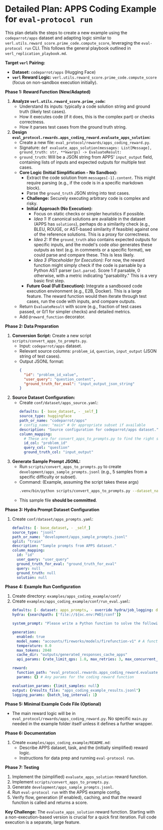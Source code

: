# Detailed Plan: APPS Coding Example for `eval-protocol run`

This plan details the steps to create a new example using the `codeparrot/apps` dataset and adapting logic similar to `verl.utils.reward_score.prime_code.compute_score`, leveraging the `eval-protocol run` CLI. This follows the general playbook outlined in `verl_replication_playbook.md`.

**Target `verl` Pairing:**
*   **Dataset:** `codeparrot/apps` (Hugging Face)
*   **`verl` Reward Logic:** `verl.utils.reward_score.prime_code.compute_score` (focus on non-sandbox execution initially).

**Phase 1: Reward Function (New/Adapted)**
1.  **Analyze `verl.utils.reward_score.prime_code`:**
    *   Understand its inputs: typically a code solution string and ground truth (likely test cases).
    *   How it executes code (if it does, this is the complex part) or checks correctness.
    *   How it parses test cases from the ground truth string.
2.  **Design `eval_protocol.rewards.apps_coding_reward.evaluate_apps_solution`:**
    *   Create a new file: `eval_protocol/rewards/apps_coding_reward.py`.
    *   Signature: `def evaluate_apps_solution(messages: List[Message], ground_truth: str, **kwargs) -> EvaluateResult:`
    *   `ground_truth`: Will be a JSON string from APPS' `input_output` field, containing lists of inputs and expected outputs for multiple test cases.
    *   **Core Logic (Initial Simplification - No Sandbox):**
        *   Extract the code solution from `messages[-1].content`. This might require parsing (e.g., if the code is in a specific markdown block).
        *   Parse the `ground_truth` JSON string into test cases.
        *   **Challenge:** Securely executing arbitrary code is complex and risky.
        *   **Initial Approach (No Execution):**
            *   Focus on static checks or simpler heuristics if possible.
            *   *Idea 1:* If canonical solutions are available in the dataset (APPS has `solutions`), perhaps do a similarity check (e.g., BLEU, ROUGE, or AST-based similarity if feasible) against one of the reference solutions. This is a proxy for correctness.
            *   *Idea 2:* If the `ground_truth` also contains expected outputs for specific inputs, and the model's code *also* generates these outputs as text (e.g. in comments or a specific format), we could parse and compare these. This is less likely.
            *   *Idea 3 (Placeholder for Execution):* For now, the reward function might simply check if the code is parsable by a Python AST parser (`ast.parse`). Score 1 if parsable, 0 otherwise, with a metric indicating "parsability." This is a very basic first step.
        *   **Future Goal (Full Execution):** Integrate a sandboxed code execution environment (e.g., E2B, Docker). This is a large feature. The reward function would then iterate through test cases, run the code with inputs, and compare outputs.
    *   Return `EvaluateResult` with score (e.g., fraction of test cases passed, or 0/1 for simpler checks) and detailed metrics.
    *   Add `@reward_function` decorator.

**Phase 2: Data Preparation**
1.  **Conversion Script:** Create a new script `scripts/convert_apps_to_prompts.py`.
    *   Input: `codeparrot/apps` dataset.
    *   Relevant source columns: `problem_id`, `question`, `input_output` (JSON string of test cases).
    *   Output JSONL format:
        ```json
        {
          "id": "problem_id_value",
          "user_query": "question_content",
          "ground_truth_for_eval": "input_output_json_string"
        }
        ```
2.  **Source Dataset Configuration:**
    *   Create `conf/dataset/apps_source.yaml`:
        ```yaml
        defaults: [- base_dataset, - _self_]
        source_type: huggingface
        path_or_name: "codeparrot/apps"
        # config_name: "main" # Or appropriate subset if available
        description: "Source configuration for codeparrot/apps dataset."
        column_mapping:
          # These are for convert_apps_to_prompts.py to find the right source data
          id_col: "problem_id"
          query_col: "question"
          ground_truth_col: "input_output"
        ```
3.  **Generate Sample Prompt JSONL:**
    *   Run `scripts/convert_apps_to_prompts.py` to create `development/apps_sample_prompts.jsonl` (e.g., 5 samples from a specific difficulty or subset).
    *   Command: (Example, assuming the script takes these args)
        ```bash
        .venv/bin/python scripts/convert_apps_to_prompts.py --dataset_name codeparrot/apps --split test --output_file development/apps_sample_prompts.jsonl --max_samples 5 --id_column problem_id --query_column question --ground_truth_column input_output
        ```
    *   This sample file **should be committed**.

**Phase 3: Hydra Prompt Dataset Configuration**
1.  Create `conf/dataset/apps_prompts.yaml`:
    ```yaml
    defaults: [- base_dataset, - _self_]
    source_type: "jsonl"
    path_or_name: "development/apps_sample_prompts.jsonl"
    split: "train"
    description: "Sample prompts from APPS dataset."
    column_mapping:
      id: "id"
      user_query: "user_query"
      ground_truth_for_eval: "ground_truth_for_eval"
      query: null
      ground_truth: null
      solution: null
    ```

**Phase 4: Example Run Configuration**
1.  Create directory: `examples/apps_coding_example/conf/`
2.  Create `examples/apps_coding_example/conf/run_eval.yaml`:
    ```yaml
    defaults: [- dataset: apps_prompts, - override hydra/job_logging: default, - override hydra/hydra_logging: default, - _self_]
    hydra: {searchpath: ['file://${oc.env:PWD}/conf']}

    system_prompt: "Please write a Python function to solve the following problem. Only output the function code, without any surrounding text or explanations."

    generation:
      enabled: true
      model_name: "accounts/fireworks/models/firefunction-v1" # A function-calling or coding model
      temperature: 0.0
      max_tokens: 2048
      cache_dir: "outputs/generated_responses_cache_apps"
      api_params: {rate_limit_qps: 1.0, max_retries: 3, max_concurrent_requests: 5}

    reward:
      function_path: "eval_protocol.rewards.apps_coding_reward.evaluate_apps_solution" # Path to the new reward function
      params: {} # Any params for the coding reward function

    evaluation_params: {limit_samples: null}
    output: {results_file: "apps_coding_example_results.jsonl"}
    logging_params: {batch_log_interval: 1}
    ```

**Phase 5: Minimal Example Code File (Optional)**
*   The main reward logic will be in `eval_protocol/rewards/apps_coding_reward.py`. No specific `main.py` needed in the example folder itself unless it defines a further wrapper.

**Phase 6: Documentation**
1.  Create `examples/apps_coding_example/README.md`:
    *   Describe APPS dataset, task, and the (initially simplified) reward logic.
    *   Instructions for data prep and running `eval-protocol run`.

**Phase 7: Testing**
1.  Implement the (simplified) `evaluate_apps_solution` reward function.
2.  Implement `scripts/convert_apps_to_prompts.py`.
3.  Generate `development/apps_sample_prompts.jsonl`.
4.  Run `eval-protocol run` with the APPS example config.
5.  Verify flow, generation (if enabled), caching, and that the reward function is called and returns a score.

**Key Challenge:** The `evaluate_apps_solution` reward function. Starting with a non-execution-based version is crucial for a quick first iteration. Full code execution is a separate, large feature.
